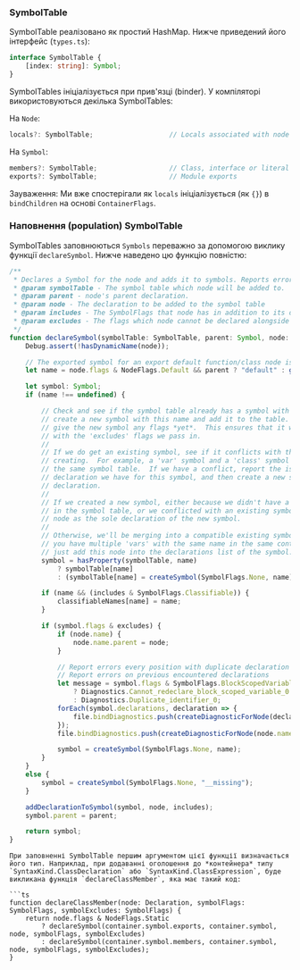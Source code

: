 ### SymbolTable

SymbolTable реалізовано як простий HashMap. Нижче приведений його інтерфейс (`types.ts`):

```ts
interface SymbolTable {
    [index: string]: Symbol;
}
```

SymbolTables ініціалізується при прив'язці (binder). У компіляторі використовуються декілька SymbolTables:

На `Node`:
```ts
locals?: SymbolTable;                   // Locals associated with node
```

На `Symbol`:

```ts
members?: SymbolTable;                  // Class, interface or literal instance members
exports?: SymbolTable;                  // Module exports
```

Зауваження: Ми вже спостерігали як `locals` ініціалізується  (як `{}`) в `bindChildren` на основі `ContainerFlags`.

### Наповнення (population) SymbolTable 
SymbolTables заповнюються `Symbols` переважно за допомогою виклику функції `declareSymbol`. Нижче наведено цю функцію повністю:

```ts
/**
 * Declares a Symbol for the node and adds it to symbols. Reports errors for conflicting identifier names.
 * @param symbolTable - The symbol table which node will be added to.
 * @param parent - node's parent declaration.
 * @param node - The declaration to be added to the symbol table
 * @param includes - The SymbolFlags that node has in addition to its declaration type (eg: export, ambient, etc.)
 * @param excludes - The flags which node cannot be declared alongside in a symbol table. Used to report forbidden declarations.
 */
function declareSymbol(symbolTable: SymbolTable, parent: Symbol, node: Declaration, includes: SymbolFlags, excludes: SymbolFlags): Symbol {
    Debug.assert(!hasDynamicName(node));

    // The exported symbol for an export default function/class node is always named "default"
    let name = node.flags & NodeFlags.Default && parent ? "default" : getDeclarationName(node);

    let symbol: Symbol;
    if (name !== undefined) {

        // Check and see if the symbol table already has a symbol with this name.  If not,
        // create a new symbol with this name and add it to the table.  Note that we don't
        // give the new symbol any flags *yet*.  This ensures that it will not conflict
        // with the 'excludes' flags we pass in.
        //
        // If we do get an existing symbol, see if it conflicts with the new symbol we're
        // creating.  For example, a 'var' symbol and a 'class' symbol will conflict within
        // the same symbol table.  If we have a conflict, report the issue on each
        // declaration we have for this symbol, and then create a new symbol for this
        // declaration.
        //
        // If we created a new symbol, either because we didn't have a symbol with this name
        // in the symbol table, or we conflicted with an existing symbol, then just add this
        // node as the sole declaration of the new symbol.
        //
        // Otherwise, we'll be merging into a compatible existing symbol (for example when
        // you have multiple 'vars' with the same name in the same container).  In this case
        // just add this node into the declarations list of the symbol.
        symbol = hasProperty(symbolTable, name)
            ? symbolTable[name]
            : (symbolTable[name] = createSymbol(SymbolFlags.None, name));

        if (name && (includes & SymbolFlags.Classifiable)) {
            classifiableNames[name] = name;
        }

        if (symbol.flags & excludes) {
            if (node.name) {
                node.name.parent = node;
            }

            // Report errors every position with duplicate declaration
            // Report errors on previous encountered declarations
            let message = symbol.flags & SymbolFlags.BlockScopedVariable
                ? Diagnostics.Cannot_redeclare_block_scoped_variable_0
                : Diagnostics.Duplicate_identifier_0;
            forEach(symbol.declarations, declaration => {
                file.bindDiagnostics.push(createDiagnosticForNode(declaration.name || declaration, message, getDisplayName(declaration)));
            });
            file.bindDiagnostics.push(createDiagnosticForNode(node.name || node, message, getDisplayName(node)));

            symbol = createSymbol(SymbolFlags.None, name);
        }
    }
    else {
        symbol = createSymbol(SymbolFlags.None, "__missing");
    }

    addDeclarationToSymbol(symbol, node, includes);
    symbol.parent = parent;

    return symbol;
}
```

```uk
При заповненні SymbolTable першим аргументом цієї функції визначається його тип. Наприклад, при додаванні оголошення до *контейнера* типу `SyntaxKind.ClassDeclaration` або `SyntaxKind.ClassExpression`, буде викликана функція `declareClassMember`, яка має такий код:

```ts
function declareClassMember(node: Declaration, symbolFlags: SymbolFlags, symbolExcludes: SymbolFlags) {
    return node.flags & NodeFlags.Static
        ? declareSymbol(container.symbol.exports, container.symbol, node, symbolFlags, symbolExcludes)
        : declareSymbol(container.symbol.members, container.symbol, node, symbolFlags, symbolExcludes);
}
```